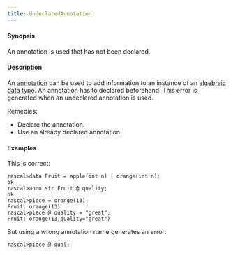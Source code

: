 ```yaml
---
title: UndeclaredAnnotation
---
```


#### Synopsis

An annotation is used that has not been declared.

#### Description

An [annotation](../../Rascal/Declarations/Annotation/) can be used to add information to an instance of an
[algebraic data type](../../Rascal/Declarations/AlgebraicDataType/).
An annotation has to declared beforehand. This error is generated when an undeclared annotation is used.

Remedies:

*  Declare the annotation.
*  Use an already declared annotation.

#### Examples

This is correct:

```rascal-shell ,error
rascal>data Fruit = apple(int n) | orange(int n);
ok
rascal>anno str Fruit @ quality;
ok
rascal>piece = orange(13);
Fruit: orange(13)
rascal>piece @ quality = "great";
Fruit: orange(13,quality="great")
```
But using a wrong annotation name generates an error:

```rascal-shell ,continue,error
rascal>piece @ qual;
```


